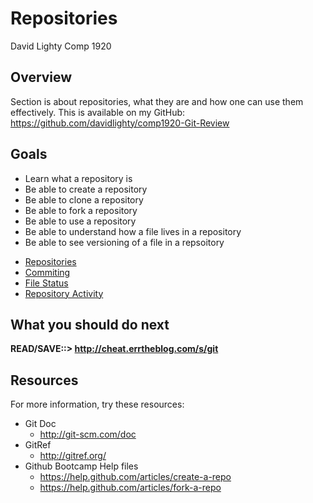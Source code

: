 
Repositories 
============

David Lighty
Comp 1920

Overview
--------
Section is about repositories, what they are and how one can use them effectively.
This is available on my GitHub: https://github.com/davidlighty/comp1920-Git-Review

Goals
-----
* Learn what a repository is
* Be able to create a repository
* Be able to clone a repository
* Be able to fork a repository
* Be able to use a repository
* Be able to understand how a file lives in a repository
* Be able to see versioning of a file in a repsoitory

- [Repositories](Repositories.md)
- [Commiting](Commiting.md)
- [File Status](FileStatus.md)
- [Repository Activity](RepositoryActivity.md)

__What you should do next__
---------------------------
__READ/SAVE::> http://cheat.errtheblog.com/s/git__

Resources
---------
For more information, try these resources:
* Git Doc
	* http://git-scm.com/doc
* GitRef
	* http://gitref.org/
* Github Bootcamp Help files
	* https://help.github.com/articles/create-a-repo
	* https://help.github.com/articles/fork-a-repo

